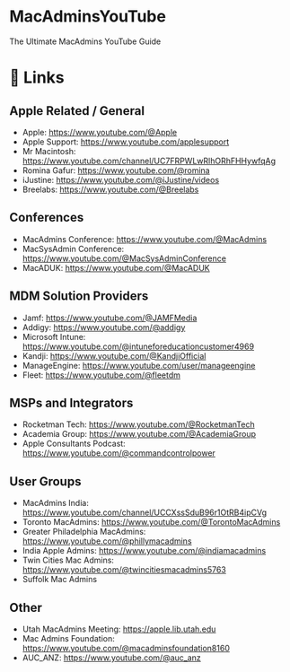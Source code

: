 # MacAdminsYouTube
The Ultimate MacAdmins YouTube Guide

# 🔗 Links
## Apple Related / General
- Apple: https://www.youtube.com/@Apple
- Apple Support: https://www.youtube.com/applesupport
- Mr Macintosh: https://www.youtube.com/channel/UC7FRPWLwRlhORhFHHywfqAg 
- Romina Gafur: https://www.youtube.com/@romina
- iJustine: https://www.youtube.com/@iJustine/videos
- Breelabs: https://www.youtube.com/@Breelabs

## Conferences
- MacAdmins Conference: https://www.youtube.com/@MacAdmins
- MacSysAdmin Conference: https://www.youtube.com/@MacSysAdminConference
- MacADUK: https://www.youtube.com/@MacADUK

## MDM Solution Providers
- Jamf: https://www.youtube.com/@JAMFMedia
- Addigy: https://www.youtube.com/@addigy
- Microsoft Intune: https://www.youtube.com/@intuneforeducationcustomer4969
- Kandji: https://www.youtube.com/@KandjiOfficial
- ManageEngine: https://www.youtube.com/user/manageengine
- Fleet: https://www.youtube.com/@fleetdm

## MSPs and Integrators
- Rocketman Tech: https://www.youtube.com/@RocketmanTech
- Academia Group: https://www.youtube.com/@AcademiaGroup
- Apple Consultants Podcast: https://www.youtube.com/@commandcontrolpower

## User Groups
- MacAdmins India: https://www.youtube.com/channel/UCCXssSduB96r1OtRB4ipCVg
- Toronto MacAdmins: https://www.youtube.com/@TorontoMacAdmins
- Greater Philadelphia MacAdmins: https://www.youtube.com/@phillymacadmins
- India Apple Admins: https://www.youtube.com/@indiamacadmins
- Twin Cities Mac Admins: https://www.youtube.com/@twincitiesmacadmins5763
- Suffolk Mac Admins

## Other
- Utah MacAdmins Meeting: https://apple.lib.utah.edu
- Mac Admins Foundation: https://www.youtube.com/@macadminsfoundation8160
- AUC_ANZ: https://www.youtube.com/@auc_anz
